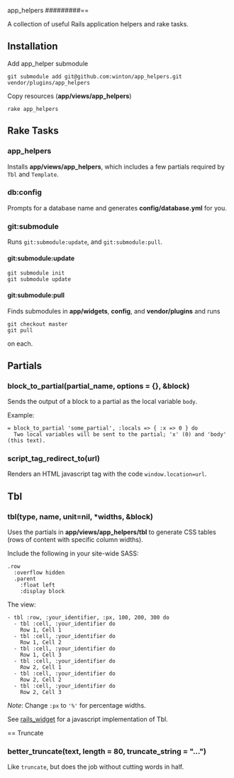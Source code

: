 app_helpers
#########==

A collection of useful Rails application helpers and rake tasks.


Installation
------------

Add app_helper submodule

	git submodule add git@github.com:winton/app_helpers.git vendor/plugins/app_helpers
	
Copy resources (**app/views/app_helpers**)

	rake app_helpers


Rake Tasks
----------

### app_helpers

Installs **app/views/app_helpers**, which includes a few partials required by `Tbl` and `Template`.

### db:config

Prompts for a database name and generates **config/database.yml** for you.

### git:submodule

Runs `git:submodule:update`, and `git:submodule:pull`.

#### git:submodule:update

	git submodule init
	git submodule update

#### git:submodule:pull

Finds submodules in **app/widgets**, **config**, and **vendor/plugins** and runs

	git checkout master
	git pull

on each.


Partials
--------

### block_to_partial(partial_name, options = {}, &block)

Sends the output of a block to a partial as the local variable `body`.

Example:

	= block_to_partial 'some_partial', :locals => { :x => 0 } do
	  Two local variables will be sent to the partial; 'x' (0) and 'body' (this text).


### script_tag_redirect_to(url)

Renders an HTML javascript tag with the code `window.location=url`.


Tbl
---

### tbl(type, name, unit=nil, *widths, &block)

Uses the partials in **app/views/app_helpers/tbl** to generate CSS tables (rows of content with specific column widths).

Include the following in your site-wide SASS:

	.row
	  :overflow hidden
	  .parent
	    :float left
	    :display block

The view:

	- tbl :row, :your_identifier, :px, 100, 200, 300 do
	  - tbl :cell, :your_identifier do
	    Row 1, Cell 1
	  - tbl :cell, :your_identifier do
	    Row 1, Cell 2
	  - tbl :cell, :your_identifier do
	    Row 1, Cell 3
	  - tbl :cell, :your_identifier do
	    Row 2, Cell 1
	  - tbl :cell, :your_identifier do
	    Row 2, Cell 2
	  - tbl :cell, :your_identifier do
	    Row 2, Cell 3

*Note*: Change `:px` to `'%'` for percentage widths.

See [rails_widget](https://github.com/winton/rails_widget) for a javascript implementation of Tbl.


== Truncate

### better_truncate(text, length = 80, truncate_string = "...")

Like `truncate`, but does the job without cutting words in half.